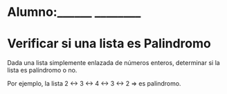 # Alumno:______ ________

# Verificar si una lista es Palindromo

Dada una lista simplemente enlazada de números enteros, determinar si la lista es palíndromo o no.  

Por ejemplo, la lista  2 <-> 3 <-> 4 <-> 3 <-> 2  => es palindromo. 

